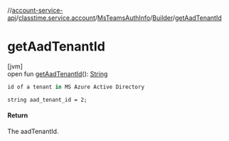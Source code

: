 //[account-service-api](../../../../index.md)/[classtime.service.account](../../index.md)/[MsTeamsAuthInfo](../index.md)/[Builder](index.md)/[getAadTenantId](get-aad-tenant-id.md)

# getAadTenantId

[jvm]\
open fun [getAadTenantId](get-aad-tenant-id.md)(): [String](https://docs.oracle.com/javase/8/docs/api/java/lang/String.html)

```kotlin
id of a tenant in MS Azure Active Directory

```
`string aad_tenant_id = 2;`

#### Return

The aadTenantId.
